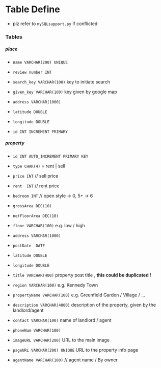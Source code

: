 # Table Define

* plz refer to `mySQLsupport.py` if conflicted 

### Tables

##### place

* `name VARCHAR(200) UNIQUE`
* `review number INT`
* `search_key VARCHAR(100)`  key to initiate search
* `given_key VARCHAR(100)` key given by google map
* `address VARCHAR(1000)`  
* `latitude DOUBLE`
* `longitude DOUBLE`



* `id INT INCREMENT PRIMARY`

##### property

* `id INT AUTO_INCREMENT PRIMARY KEY` 

* `type CHAR(4)`  =  rent | sell
* `price INT`   // sell price
* `rent  INT`   // rent price
* `bedroom INT`    // open style -> 0,    5+ -> 6
* `grossArea DEC(10)`   
* `netFloorArea DEC(10)`  
* `floor VARCHAR(100)`   e.g. low / high
* `address VARCHAR(1000)`
* `postDate  DATE`
* `latitude DOUBLE`
* `longitude DOUBLE`
* `title VARCHAR(400)`  property post title , **this could be duplicated !**
* `region VARCHAR(100)` e.g.  Kennedy Town
* `propertyName VARCHAR(100)`  e.g.  Greenfield Garden / Village / ...
* `description VARCHAR(4000)`  description of the property, given by the landlord/agent
* `contact VARCHAR(100)`    name of landlord / agent
* `phoneNum VARCHAR(100)`    
* `imageURL VARCHAR(200)`   URL to the main image
* `pageURL VARCHAR(200) UNIQUE`   URL to  the property info page
* `agentName VARCHAR(100)` // agent name / By owner 